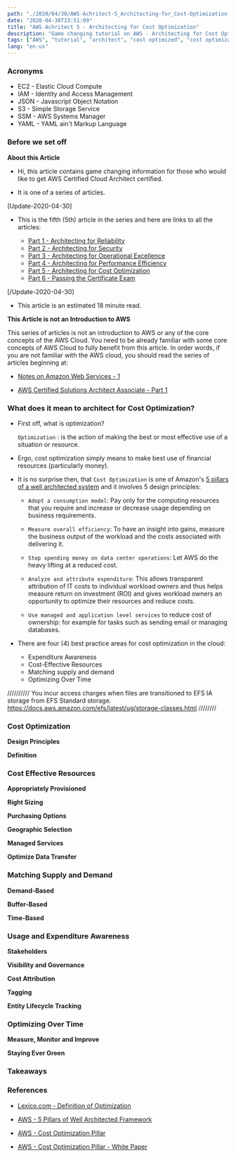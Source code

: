 ```yaml
---
path: "./2020/04/30/AWS-Achritect-5_Architecting-for_Cost-Optimization.md"
date: "2020-04-30T23:51:09"
title: "AWS Achritect 5 - Architecting for Cost Optimization"
description: "Game changing tutorial on AWS - Architecting for Cost Optimization"
tags: ["AWS", "tutorial", "architect", "cost optimized", "cost optimization", "design principles", "appropriately provisioned resources", "right sizing", "purchasing options", "geographic selection", "managed services", "optimize data transfer", "matching supply and demand", "demand-based", "buffer-based", "time-based", "usage and expenditure awareness", "stakeholders", "visibility and governance", "cost attribution", "tagging", "entity lifecycle tracking", "optimizing over time", "staying ever green"]
lang: "en-us"
---
```


### Acronyms ###

- EC2 - Elastic Cloud Compute
- IAM - Identity and Access Management
- JSON - Javascript Object Notation
- S3 - Simple Storage Service
- SSM - AWS Systems Manager
- YAML - YAML ain't Markup Language

### Before we set off ###

__About this Article__

- Hi, this article contains game changing information for those who would like
to get AWS Certified Cloud Architect certified.

- It is one of a series of articles.

[Update-2020-04-30]

- This is the fifth (5th) article in the series and here are links to all the articles:

  * [Part 1 - Architecting for Reliability](/2020/04/14/AWS-Architect-1_Architecting-for-Reliability)
  * [Part 2 - Architecting for Security](/2020/04/14/AWS-Architect-2_Architecting-for-Security)
  * [Part 3 - Architecting for Operational Excellence](/2020/04/14/AWS-Architect-1_Architecting-for-Reliability)
  * [Part 4 - Architecting for Performance Efficiency](/2020/04/19/AWS-Achritect-4_Architecting-for_Performance-Efficiency)
  * [Part 5 - Architecting for Cost Optimization](/2020/04/30/AWS-Achritect-5_Architecting-for_Cost-Optimization)
  * [Part 6 - Passing the Certificate Exam](/2020/04/14/AWS-Architect-6_Passing-the-Certification-Exam)

[/Update-2020-04-30]

- This article is an estimated 18 minute read.

__This Article is not an Introduction to AWS__

This series of articles is not an introduction to AWS or any of the core
concepts of the AWS Cloud. You need to be already familiar with some core
concepts of AWS Cloud to fully benefit from this article. In order words,
if you are not familiar with the AWS cloud, you should read the series of
articles beginning at:

- [Notes on Amazon Web Services - 1](/2020/03/02/Notes-on-Amazon-Web-Services_1_Introduction)

- [AWS Certified Solutions Architect Associate - Part 1](/2020/03/09/AWS_Certified-Solutions-Architect-Associate_Part-1_Key-services-relating-to-the-Exam)

### What does it mean to architect for Cost Optimization? ###

- First off, what is optimization?

  `Optimization`
  : is the action of making the best or most effective use of a situation or resource.

- Ergo, cost optimization simply means to make best use of financial resources
(particularly money).

- It is no surprise then, that `Cost Optimization` is one of Amazon's
[5 pillars of a well architected system](https://aws.amazon.com/blogs/apn/the-5-pillars-of-the-aws-well-architected-framework/)
and it involves 5 design principles:

  * `Adopt a consumption model`: Pay only for the computing resources that you
  require and increase or decrease usage depending on business requirements.

  * `Measure overall efficiency`: To have an insight into gains, measure the
  business output of the workload and the costs associated with delivering it.

  * `Stop spending money on data center operations`: Let AWS do the heavy
  lifting at a reduced cost.

  * `Analyze and attribute expenditure`: This allows transparent attribution of
  IT costs to individual workload owners and thus helps measure return on
  investment (ROI) and gives workload owners an opportunity to optimize their
  resources and reduce costs.

  * `Use managed and application level services` to reduce cost of ownership:
  for example for tasks such as sending email or managing databases.

- There are four (4) best practice areas for cost optimization in the cloud:

  * Expenditure Awareness
  * Cost-Effective Resources
  * Matching supply and demand
  * Optimizing Over Time


//////////
You incur access charges when files are transitioned to EFS IA storage from EFS Standard storage.
https://docs.aws.amazon.com/efs/latest/ug/storage-classes.html
////////
### Cost Optimization ###

__Design Principles__

__Definition__

### Cost Effective Resources ###

__Appropriately Provisioned__

__Right Sizing__

__Purchasing Options__

__Geographic Selection__

__Managed Services__

__Optimize Data Transfer__

### Matching Supply and Demand  ###

__Demand-Based__

__Buffer-Based__

__Time-Based__

### Usage and Expenditure Awareness ###

__Stakeholders__

__Visibility and Governance__

__Cost Attribution__

__Tagging__

__Entity Lifecycle Tracking__

### Optimizing Over Time ###

__Measure, Monitor and Improve__

__Staying Ever Green__

### Takeaways ###


### References ###

- [Lexico.com - Definition of Optimization](https://www.lexico.com/en/definition/optimization)

- [AWS - 5 Pillars of Well Architected Framework]([pillar](https://aws.amazon.com/blogs/apn/the-5-pillars-of-the-aws-well-architected-framework/))

- [AWS - Cost Optimization Pillar](https://wa.aws.amazon.com/wat.pillar.costOptimization.en.html)

- [AWS - Cost Optimization Pillar - White Paper](https://d0.awsstatic.com/whitepapers/architecture/AWS-Cost-Optimization-Pillar.pdf?ref=wellarchitected-ws)
